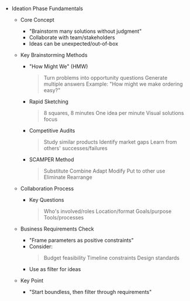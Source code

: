 * Ideation Phase Fundamentals
   * Core Concept
       - "Brainstorm many solutions without judgment"
       - Collaborate with team/stakeholders
       - Ideas can be unexpected/out-of-box
   
   * Key Brainstorming Methods
       - "How Might We" (HMW)
           > Turn problems into opportunity questions
           > Generate multiple answers
           > Example: "How might we make ordering easy?"
       
       - Rapid Sketching
           > 8 squares, 8 minutes
           > One idea per minute
           > Visual solutions focus
           
       - Competitive Audits
           > Study similar products
           > Identify market gaps
           > Learn from others' successes/failures
           
       - SCAMPER Method
           > Substitute
           > Combine
           > Adapt
           > Modify
           > Put to other use
           > Eliminate
           > Rearrange
   
   * Collaboration Process
       - Key Questions
           > Who's involved/roles
           > Location/format
           > Goals/purpose
           > Tools/processes
   
   * Business Requirements Check
       - "Frame parameters as positive constraints"
       - Consider:
           > Budget feasibility
           > Timeline constraints
           > Design standards
       - Use as filter for ideas
   
   * Key Point
       - "Start boundless, then filter through requirements"